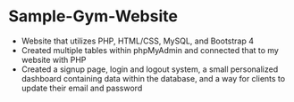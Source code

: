 # Sample-Gym-Website
+ Website that utilizes PHP, HTML/CSS, MySQL, and Bootstrap 4
+ Created multiple tables within phpMyAdmin and connected that to my website with PHP
+ Created a signup page, login and logout system, a small personalized dashboard containing data within the database, and a way for clients to update their email and password
